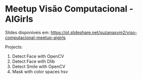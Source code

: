 # Meetup Visão Computacional - AIGirls
Slides disponíveis em: https://pt.slideshare.net/suzanasvm2/viso-computacional-meetup-aigirls

Projects:

1. Detect Face with OpenCV
2. Detect Face with Dlib
3. Detect Smile with OpenCV
4. Mask with color spaces hsv

